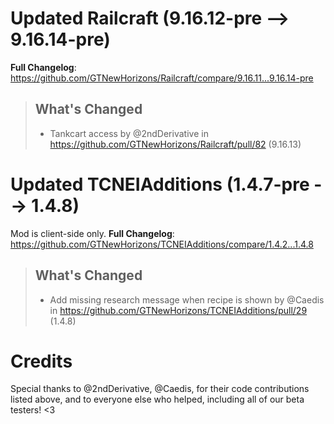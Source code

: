 # Updated Railcraft (9.16.12-pre -->  9.16.14-pre)
**Full Changelog**: https://github.com/GTNewHorizons/Railcraft/compare/9.16.11...9.16.14-pre
>## What's Changed
> * Tankcart access by @2ndDerivative in https://github.com/GTNewHorizons/Railcraft/pull/82 (9.16.13)
>

# Updated TCNEIAdditions (1.4.7-pre -->  1.4.8)
Mod is client-side only.
**Full Changelog**: https://github.com/GTNewHorizons/TCNEIAdditions/compare/1.4.2...1.4.8
>## What's Changed
> * Add missing research message when recipe is shown by @Caedis in https://github.com/GTNewHorizons/TCNEIAdditions/pull/29 (1.4.8)
>

# Credits
Special thanks to @2ndDerivative, @Caedis, for their code contributions listed above, and to everyone else who helped, including all of our beta testers! <3